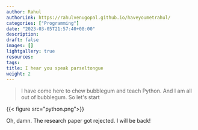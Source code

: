 ```yaml
---
author: Rahul
authorLink: https://rahulvenugopal.github.io/haveyoumetrahul/
categories: ["Programming"]
date: "2023-03-05T21:57:40+08:00"
description: 
draft: false
images: []
lightgallery: true
resources:
tags:
title: I hear you speak parseltongue
weight: 2
---
```


> I have come here to chew bubblegum and teach Python. And I am all out of bubblegum. So let's start

{{< figure src="python.png">}}

Oh, damn. The research paper got rejected. I will be back!